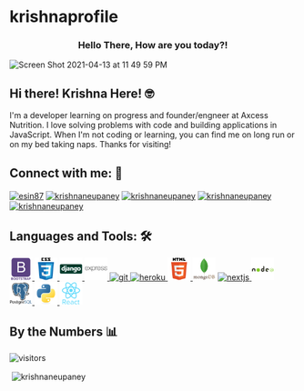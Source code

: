 # krishnaprofile


<h3 align=center>Hello There, How are you today?!</h3>


![Screen Shot 2021-04-13 at 11 49 59 PM](https://user-images.githubusercontent.com/53010153/114656072-08769400-9cb3-11eb-83d0-fc066297feb1.png)

## Hi there! Krishna Here! 🤓 
I'm a developer learning on progress and founder/engneer at Axcess Nutrition. I love solving problems with code and building applications in JavaScript. When I'm not coding or learning, you can find me on long run or on my bed taking naps. Thanks for visiting!   
<h2 align="left">Connect with me: 🌱</h2>
<p align="left">
<a href="https://codepen.io/krishna" target="blank"><img align="center" src="https://cdn.jsdelivr.net/npm/simple-icons@3.0.1/icons/codepen.svg" alt="esin87" height="30" width="40" /></a>
<a href="https://dev.to/krishnaneupaney" target="blank"><img align="center" src="https://cdn.jsdelivr.net/npm/simple-icons@3.0.1/icons/dev-dot-to.svg" alt="krishnaneupaney" height="30" width="40" /></a>
<!-- <a href="https://twitter.com/esincodes" target="blank"><img align="center" src="https://cdn.jsdelivr.net/npm/simple-icons@3.0.1/icons/twitter.svg" alt="esincodes" height="30" width="40" /></a> -->
<a href="https://linkedin.com/in/krishnaneupaney" target="blank"><img align="center" src="https://cdn.jsdelivr.net/npm/simple-icons@3.0.1/icons/linkedin.svg" alt="krishnaneupaney" height="30" width="40" /></a>
<a href="https://codesandbox.com/krishnaneupaney" target="blank"><img align="center" src="https://cdn.jsdelivr.net/npm/simple-icons@3.0.1/icons/codesandbox.svg" alt="krishnaneupaney" height="30" width="40" /></a>
<a href="https://instagram.com/krishnaneupaney" target="blank"><img align="center" src="https://cdn.jsdelivr.net/npm/simple-icons@3.0.1/icons/instagram.svg" alt="krishnaneupaney" height="30" width="40" /></a>
</p>
<h2 align="left">Languages and Tools: 🛠️</h2>
<a href="https://getbootstrap.com" target="_blank"> <img src="https://raw.githubusercontent.com/devicons/devicon/master/icons/bootstrap/bootstrap-plain-wordmark.svg" alt="bootstrap" width="40" height="40"/> </a> <a href="https://www.w3schools.com/css/" target="_blank"> <img src="https://raw.githubusercontent.com/devicons/devicon/master/icons/css3/css3-original-wordmark.svg" alt="css3" width="40" height="40"/> </a> <a href="https://www.djangoproject.com/" target="_blank"> <img src="https://raw.githubusercontent.com/devicons/devicon/master/icons/django/django-original.svg" alt="django" width="40" height="40"/> </a> <a href="https://expressjs.com" target="_blank"> <img src="https://raw.githubusercontent.com/devicons/devicon/master/icons/express/express-original-wordmark.svg" alt="express" width="40" height="40"/> </a> <a href="https://git-scm.com/" target="_blank"> <img src="https://www.vectorlogo.zone/logos/git-scm/git-scm-icon.svg" alt="git" width="40" height="40"/> </a> <a href="https://heroku.com" target="_blank"> <img src="https://www.vectorlogo.zone/logos/heroku/heroku-icon.svg" alt="heroku" width="40" height="40"/> </a> <a href="https://www.w3.org/html/" target="_blank"> <img src="https://raw.githubusercontent.com/devicons/devicon/master/icons/html5/html5-original-wordmark.svg" alt="html5" width="40" height="40"/> </a> <img src="https://raw.githubusercontent.com/devicons/devicon/master/icons/mongodb/mongodb-original-wordmark.svg" alt="mongodb" width="40" height="40"/> </a> <a href="https://nextjs.org/" target="_blank"> <img src="https://cdn.worldvectorlogo.com/logos/nextjs-3.svg" alt="nextjs" width="40" height="40"/> </a> <a href="https://nodejs.org" target="_blank"> <img src="https://raw.githubusercontent.com/devicons/devicon/master/icons/nodejs/nodejs-original-wordmark.svg" alt="nodejs" width="40" height="40"/> </a> <a href="https://www.postgresql.org" target="_blank"> <img src="https://raw.githubusercontent.com/devicons/devicon/master/icons/postgresql/postgresql-original-wordmark.svg" alt="postgresql" width="40" height="40"/> </a> <a href="https://www.python.org" target="_blank"> <img src="https://raw.githubusercontent.com/devicons/devicon/master/icons/python/python-original.svg" alt="python" width="40" height="40"/> </a> <a href="https://reactjs.org/" target="_blank"> <img src="https://raw.githubusercontent.com/devicons/devicon/master/icons/react/react-original-wordmark.svg" alt="react" width="40" height="40"/> </a> </p>

<h2>By the Numbers 📊 </h2>






![visitors](https://visitor-badge.glitch.me/badge?page_id=krishnaneupaney.krishnaneupaney)













<p>&nbsp;<img align="center" src="https://github-readme-stats.vercel.app/api?username=krishnaneupaney&show_icons=true&locale=en&theme=buefy&layout=compact" alt="krishnaneupaney" /></p>
